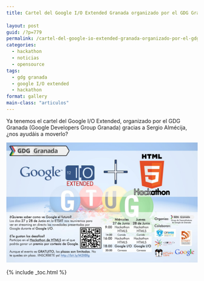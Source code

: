 ```yaml
---
title: Cartel del Google I/O Extended Granada organizado por el GDG Granada

layout: post
guid: /?p=779
permalink: /cartel-del-google-io-extended-granada-organizado-por-el-gdg-granada/
categories:
  - hackathon
  - noticias
  - opensource
tags:
  - gdg granada
  - google I/O extended
  - hackathon
format: gallery
main-class: "articulos"
---
```

Ya tenemos el cartel del Google I/O Extended, organizado por el GDG Granada (Google Developers Group Granada) gracias a Sergio Almécija, ¿nos ayudáis a moverlo?

[<img src="/assets/img/2012/06/gdg1.jpg" alt="" title="gdg"   />][1]



 [1]: /assets/img/2012/06/gdg1.jpg

{% include _toc.html %}

